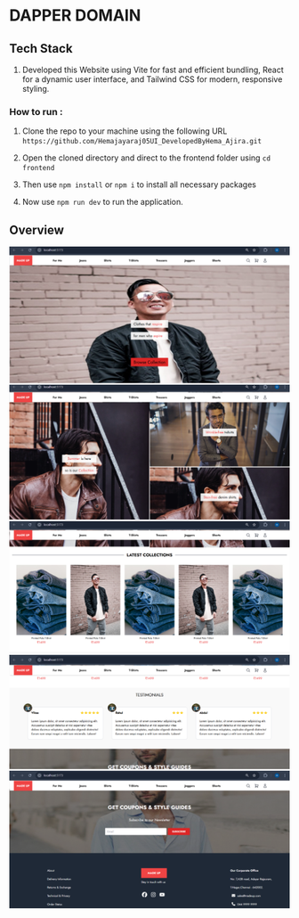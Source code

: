 # DAPPER DOMAIN



## Tech Stack
1. Developed this Website using Vite for fast and efficient bundling, React for a dynamic user interface, and Tailwind CSS for modern, responsive styling.




### How to run :
1. Clone the repo to your machine using the following URL
` https://github.com/Hemajayaraj05UI_DevelopedByHema_Ajira.git`
2. Open the cloned directory and direct to the frontend folder using  `cd frontend`
3. Then use `npm install` or `npm i` to install all necessary packages

4. Now use `npm run dev` to run the application.





## Overview

![alt text](<Screenshot (300).png>) 
![alt text](<Screenshot (301).png>) 
![alt text](<Screenshot (302).png>) 
![alt text](<Screenshot (303).png>)
![alt text](<Screenshot (304).png>) 

